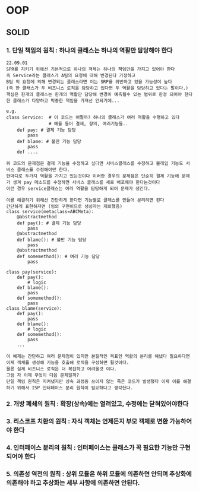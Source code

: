 # OOP
##	SOLID 
###  1. 단일 책임의 원칙 : 하나의 클래스는 하나의 역활만 담당해야 한다 
    22.09.01
    SPR를 지키기 위해선 기본적으로 하나의 객체는 하나의 책임만을 가지고 있어야 한다 
    즉 Service라는 클래스가 A팀의 요청에 대해 변경된다 가정하고 
    B팀 의 요청에 의해 변경되는 클래스라면 이는 SRP를 위반하고 있을 가능성이 높다 
    (즉 한 클래스가 두 비즈니스 로직을 담당하고 있다면 두 역활을 담당하고 있다는 말이다.)
    핵심은 한개의 클래스는 한개의 역활만 담당해 변경이 예측될수 있는 범위로 한정 되어야 한다
    한 클래스가 다양하고 막중한 책임을 가져선 안되기에... 
    
    e.g. 
    class Service:  # 이 코드는 어떨까? 하나의 클래스가 여러 역활을 수행하고 있다
                    # 예를 들어 결제, 항의, 여러기능들..
        def pay: # 결제 기능 담당
            pass
        def blame: # 불만 기능 담당
            pass
        def ....

    위 코드의 문제점은 결제 기능을 수정하고 싶다면 서비스클래스를 수정하고 블레임 기능도 서비스 클래스를 수정해야만 한다. 
    한마디로 두가지 역활을 가지고 있는것이다 이러한 경우의 문제점은 단순히 결제 기능에 문제가 생겨 pay 메소드를 수정하면 서비스 클래스를 새로 배포해야 한다는것이다 
    이런 경우 service클래스는 여러 역활을 담당하게 되어 문제가 생긴다.

    이를 해결하기 위해선 간단하게 한다면 기능별로 클래스를 만들어 분리하면 된다
    간단하게 표현하자면 (임의 구현이므로 생성자는 제외했음)
    class service(metaclass=ABCMeta):
        @abstractmethod
        def pay(): # 결제 기능 담당
            pass
        @abstractmethod
        def blame(): # 불만 기능 담당
            pass
        @abstractmethod
        def somemethod(): # 여러 기능 담당
            pass
    
    class pay(service):
        def pay():
            # logic 
        def blame():
            pass
        def somemethod():
            pass
    class blame(service):
        def pay():
            pass
        def blame():
            # logic
        def somemethod():
            pass    
        ...

    이 예제는 간단하고 여러 문제점이 있지만 본질적인 목표인 역활의 분리를 해냈다 필요하다면 이제 객체를 생성해 기능을 호출해 로직을 구성하면 될것이다. 
    물론 실제 비즈니스 로직은 더 복잡하고 어려울것 이다.
    그럼 자 이제 무엇이 다음 문제일까? 
    단일 책임 원칙은 지켜냈지만 상속 과정중 쓰이지 않는 죽은 코드가 발생했다 이제 이를 해결 하기 위해서 ISP 인터페이스 분리 원칙이 필요하다고 생각한다.
    
		 	

###	2. 개방 폐쇄의 원칙 : 확장(상속)에는 열려있고, 수정에는 닫혀있어야한다
###	3. 리스코프 치환의 원칙 : 자식 객체는 언제든지 부모 객체로 변환 가능하어야 한다 
###	4. 인터페이스 분리의 원칙 : 인터페이스는 클래스가 꼭 필요한 기능만 구현되어야 한다
###	5. 의존성 역전의 원칙 : 상위 모듈은 하위 모듈에 의존하면 안되며 추상화에 의존해야 하고 추상화는 세부    사항에 의존하면 안된다.
